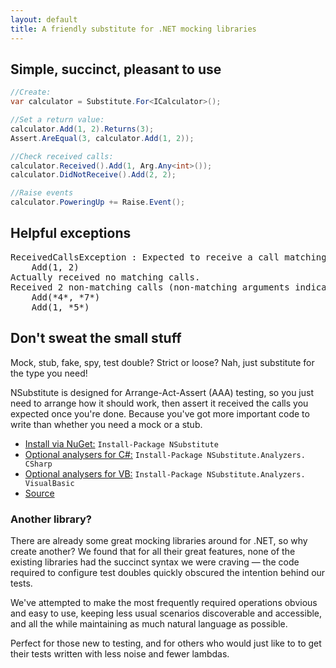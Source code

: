```yaml
---
layout: default
title: A friendly substitute for .NET mocking libraries
---
```


<div id="features">
<div class="feature" markdown="1">
<h2 id="simple-succinct-pleasant-to-use">Simple, succinct, pleasant to use</h2>

```csharp
//Create:
var calculator = Substitute.For<ICalculator>();

//Set a return value:
calculator.Add(1, 2).Returns(3);
Assert.AreEqual(3, calculator.Add(1, 2));

//Check received calls:
calculator.Received().Add(1, Arg.Any<int>());
calculator.DidNotReceive().Add(2, 2);

//Raise events
calculator.PoweringUp += Raise.Event();
```

<!--
```requiredcode
    public interface ICalculator
    {
        int Add(int a, int b);
        string Mode { get; set; }
        event EventHandler PoweringUp;
    }
```
-->
</div>

<div class="feature">
<h2 id="helpful-exceptions">Helpful exceptions</h2>
<div class="highlight">
<pre>
ReceivedCallsException : Expected to receive a call matching:
    Add(1, 2)
Actually received no matching calls.
Received 2 non-matching calls (non-matching arguments indicated with '*' characters):
    Add(*4*, *7*)
    Add(1, *5*)</pre>
</div>
</div>

<div class="feature">
<h2 id="dont-sweat-the-small-stuff">Don't sweat the small stuff</h2>
<p>Mock, stub, fake, spy, test double? Strict or loose? Nah, just substitute for the type you need!</p>
<p>NSubstitute is designed for Arrange-Act-Assert (AAA) testing, so you just need to arrange how it should work, then assert it received the calls you expected once you're done. Because you've got more important code to write than whether you need a mock or a stub.</p>
</div>

</div>

<div id="downloads" class="sidebar download">
<ul>
<li class="nuget">
<a href="https://nuget.org/List/Packages/NSubstitute">Install via NuGet:</a> <code>Install-Package NSubstitute</code>
</li>
<li class="nuget"><a href="/help/nsubstitute-analysers/">Optional analysers for C#:</a>
<code>Install-Package NSubstitute.<wbr>Analyzers.<wbr>CSharp</code>
</li>
<li class="nuget"><a href="/help/nsubstitute-analysers/">Optional analysers for VB:</a>
<code>Install-Package NSubstitute.<wbr>Analyzers.<wbr>VisualBasic</code>
</li>
<li class="github">
<a href="https://github.com/nsubstitute/nsubstitute">Source</a>
</li>
</ul>
</div>

<div class="sidebar">
<div id="why-use-it">
<h3 id="another-library">Another library?</h3>

<p>There are already some great mocking libraries around for .NET, so why create another? We found that for all their great features, none of the existing libraries had the succinct syntax we were craving &mdash; the code required to configure test doubles quickly obscured the intention behind our tests.</p>

<p>We've attempted to make the most frequently required operations obvious and easy to use, keeping less usual scenarios discoverable and accessible, and all the while maintaining as much natural language as possible.</p>

<p>Perfect for those new to testing, and for others who would just like to to get their tests written with less noise and fewer lambdas.</p>

</div>
</div>
